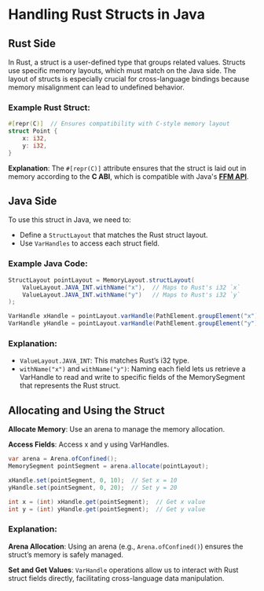 # Handling Rust Structs in Java

## Rust Side
In Rust, a struct is a user-defined type that groups related values. Structs use specific memory layouts, which must match on the Java side. The layout of structs is especially crucial for cross-language bindings because memory misalignment can lead to undefined behavior.

### Example Rust Struct:
```rust
#[repr(C)]  // Ensures compatibility with C-style memory layout
struct Point {
    x: i32,
    y: i32,
}
```

**Explanation**: The `#[repr(C)]` attribute ensures that the struct is laid out in memory according to the **C ABI**, which is compatible with Java's [**FFM API**](https://openjdk.org/jeps/454).

## Java Side

To use this struct in Java, we need to:
- Define a `StructLayout` that matches the Rust struct layout.
- Use `VarHandles` to access each struct field.

### Example Java Code:

```java
StructLayout pointLayout = MemoryLayout.structLayout(
    ValueLayout.JAVA_INT.withName("x"),  // Maps to Rust's i32 `x`
    ValueLayout.JAVA_INT.withName("y")   // Maps to Rust's i32 `y`
);

VarHandle xHandle = pointLayout.varHandle(PathElement.groupElement("x"));
VarHandle yHandle = pointLayout.varHandle(PathElement.groupElement("y"));
```

### Explanation:
- `ValueLayout.JAVA_INT`: This matches Rust’s i32 type.
- `withName("x")` and `withName("y")`: Naming each field lets us retrieve a VarHandle to read and write to specific fields of the MemorySegment that represents the Rust struct.

## Allocating and Using the Struct

**Allocate Memory**: Use an arena to manage the memory allocation.

**Access Fields**: Access x and y using VarHandles.

```java
var arena = Arena.ofConfined();
MemorySegment pointSegment = arena.allocate(pointLayout);

xHandle.set(pointSegment, 0, 10);  // Set x = 10
yHandle.set(pointSegment, 0, 20);  // Set y = 20

int x = (int) xHandle.get(pointSegment);  // Get x value
int y = (int) yHandle.get(pointSegment);  // Get y value
```

### Explanation:

**Arena Allocation**: Using an arena (e.g., `Arena.ofConfined()`) ensures the struct’s memory is safely managed.

**Set and Get Values**: `VarHandle` operations allow us to interact with Rust struct fields directly, facilitating cross-language data manipulation.
